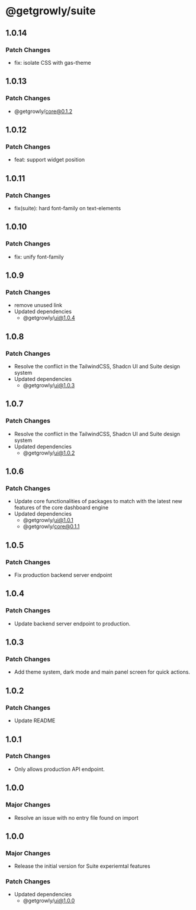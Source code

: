 # @getgrowly/suite

## 1.0.14

### Patch Changes

- fix: isolate CSS with gas-theme

## 1.0.13

### Patch Changes

- @getgrowly/core@0.1.2

## 1.0.12

### Patch Changes

- feat: support widget position

## 1.0.11

### Patch Changes

- fix(suite): hard font-family on text-elements

## 1.0.10

### Patch Changes

- fix: unify font-family

## 1.0.9

### Patch Changes

- remove unused link
- Updated dependencies
  - @getgrowly/ui@1.0.4

## 1.0.8

### Patch Changes

- Resolve the conflict in the TailwindCSS, Shadcn UI and Suite design system
- Updated dependencies
  - @getgrowly/ui@1.0.3

## 1.0.7

### Patch Changes

- Resolve the conflict in the TailwindCSS, Shadcn UI and Suite design system
- Updated dependencies
  - @getgrowly/ui@1.0.2

## 1.0.6

### Patch Changes

- Update core functionalities of packages to match with the latest new features of the core dashboard engine
- Updated dependencies
  - @getgrowly/ui@1.0.1
  - @getgrowly/core@0.1.1

## 1.0.5

### Patch Changes

- Fix production backend server endpoint

## 1.0.4

### Patch Changes

- Update backend server endpoint to production.

## 1.0.3

### Patch Changes

- Add theme system, dark mode and main panel screen for quick actions.

## 1.0.2

### Patch Changes

- Update README

## 1.0.1

### Patch Changes

- Only allows production API endpoint.

## 1.0.0

### Major Changes

- Resolve an issue with no entry file found on import

## 1.0.0

### Major Changes

- Release the initial version for Suite experiemtal features

### Patch Changes

- Updated dependencies
  - @getgrowly/ui@1.0.0
